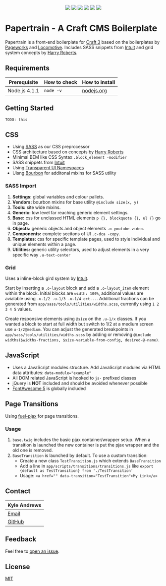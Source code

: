 <p align="center">
<a href="#"><img src="https://i.imgur.com/s4wcp4b.png"/></a>
<img style="display:inline-block;" src="https://img.shields.io/badge/markup-HTML-orange.svg?style=flat-square"/>
<img style="display:inline-block;" src="https://img.shields.io/badge/style-SASS-blue.svg?style=flat-square"/>
<img style="display:inline-block;" src="https://img.shields.io/badge/typescript-3-yellow.svg?style=flat-square"/>
<img style="display:inline-block;" src="https://img.shields.io/badge/CMS-Craft%203--R1-ff69b4.svg?style=flat-square"/>
<a style="display:inline-block;" href="https://github.com/AndrewK9/papertrain/blob/master/LICENSE"><img src="https://img.shields.io/badge/license-MIT-lightgray.svg?style=flat-square"/></a>
</p>

# Papertrain - A Craft CMS Boilerplate
Papertrain is a front-end boilerplate for [Craft 3](https://craftcms.com/3) based on the boilerplates by [Pageworks](https://page.works/) and [Locomotive](https://locomotive.ca/). Includes SASS snippets from [Intuit](https://github.com/intuit) and grid system concepts by [Harry Roberts](https://csswizardry.com/2011/08/building-better-grid-systems/).

## Requirements
| Prerequisite    | How to check  | How to install                   |
| --------------- | ------------- | -------------------------------- |
| Node.js 4.1.1   | `node -v`     | [nodejs.org](https://nodejs.org) |

## Getting Started

`TODO: this`

## CSS
- Using [SASS](https://sass-lang.com/) as our CSS preprocessor
- CSS architecture based on concepts by [Harry Roberts](https://csswizardry.com/2011/08/building-better-grid-systems/)
- Minimal BEM like CSS Syntax `.block_element -modifier`
- SASS snippets from [Intuit](https://github.com/intuit)
- Using [Transparent UI Namespaces](https://csswizardry.com/2015/03/more-transparent-ui-code-with-namespaces/)
- Uisng [Bourbon](https://www.bourbon.io/) for additonal mixins for SASS utility

### SASS Import
1. __Settings:__ global variables and colour pallets.
1. __Vendors:__ bourbon mixins for base utility `@include size(x, y)`
1. __Tools:__ site wide mixins.
1. __Generic:__ low level far reaching generic element settings.
1. __Base:__ css for unclassed HTML elements `p {}, blockquote {}, ul {}` go in page.
1. __Objects:__ generic objects and object elements `.o-youtube-video`.
1. __Components:__ complete secitons of UI `.c-dca -copy`.
1. __Templates:__ css for specific template pages, used to style individual and unique elements within a page.
1. __Utilities:__ generic utility selectors, used to adjust elements in a very specific way `.u-text-center`

### Grid
Uses a inline-block gird system by [Intuit](https://github.com/intuit).

Start by inserting a `.o-layout` block and add a `.o-layout_item` element within the block. Initial blocks are `width: 100%`, additional values are avialable using `.u-1/2 .u-1/3 .u-1/4 ect...`. Additional fractions can be generated from `app/sass/tools/utilities/widths.scss`, currently using `1 2 3 4 5` values.

Create responsive elements using `@size` on the `.u-1/x` classes. If you wanted a block to start at full width but switch to 1/2 at a medium screen use `u-1/2@medium`. You can adjust the generated breakpoints in `app/sass/tools/utilities/widths.scss` by adding or removing `@include widths($widths-fractions, $size-variable-from-config, desired-@-name)`.

## JavaScript
- Uses a JavaScript modules structure. Add JavaScript modules via HTML data attributes: `data-module="example"`
- All DOM related JavaScript is hooked to `js-` prefixed classes
- jQuery is **NOT** included and should be avoided whenever possible
- [FontAwesome 5](https://fontawesome.com/) is globally included

## Page Transitions
Using [fuel-pjax](#) for page transitions.

### Usage
1. `base.twig` includes the basic pjax container/wrapper setup. When a transition is launched the new container is put the pjax wrapper and the old one is removed.
1. `BaseTransition` is launched by default. To use a custom transition:
    - Create a new class `TestTransition.js` which extends `BaseTransition`
    - Add a line in `app/scripts/transitions/transitions.js` like `export {default as TestTransition} from './TestTransition'`
    - Usage: `<a href="" data-transition="TestTransition">My Link</a>`

## Contact
Kyle Andrews |
|--------------------------------------------|
| [Email](mailto:kylea@page.works)           |
| [GitHub](https://github.com/codewithkyle)  |

## Feedback
Feel free to [open an issue](https://github.com/Pageworks/papertrain/issues).

## License
[MIT](https://github.com/Pageworks/papertrain/blob/master/LICENSE)